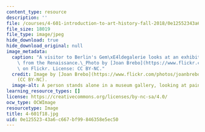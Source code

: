 ```yaml
---
content_type: resource
description: ''
file: /courses/4-601-introduction-to-art-history-fall-2018/0e12552343a6c667bf99846358e5ec50_4-601f18.jpg
file_size: 18019
file_type: image/jpeg
hide_download: true
hide_download_original: null
image_metadata:
  caption: "A visitor to Berlin's Gem\xE4ldegalerie looks at an exhibition of paintings\
    \ from the Renaissance.\_Photo by [Joan Brebo](https://www.flickr.com/photos/joanbrebo/38529061284/)\
    \ on Flickr. License: CC BY-NC."
  credit: Image by [Joan Brebo](https://www.flickr.com/photos/joanbrebo/) on Flickr
    (CC BY-NC).
  image-alt: A person stands alone in a museum gallery, looking at paintings.
learning_resource_types: []
license: https://creativecommons.org/licenses/by-nc-sa/4.0/
ocw_type: OCWImage
resourcetype: Image
title: 4-601f18.jpg
uid: 0e125523-43a6-c667-bf99-846358e5ec50
---
```

